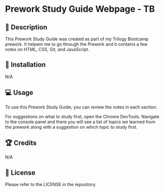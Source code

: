 # Prework Study Guide Webpage - TB 

## 📝 Description 

This Prework Study Guide was created as part of my Trilogy Bootcamp prework. It helpem me to go through the Prework and it contains a few notes on HTML, CSS, Git, and JavaScript.

## 🚀 Installation

N/A

## 💻 Usage

To use this Prework Study Guide, you can review the notes in each section. 

For suggestions on what to study first, open the Chrome DevTools. Navigate to the console panel and there you will see a list of topics we learned from the prework along with a suggestion on which topic to study first.

## 🏆 Credits

N/A

## 🤝 License

Please refer to the LICENSE in the repository. 